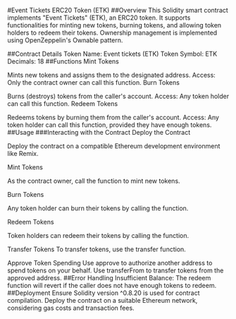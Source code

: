 #Event Tickets ERC20 Token (ETK)
##Overview
This Solidity smart contract implements "Event Tickets" (ETK), an ERC20 token. It supports functionalities for minting new tokens, burning tokens, and allowing token holders to redeem their tokens. Ownership management is implemented using OpenZeppelin's Ownable pattern.

##Contract Details
Token Name: Event tickets (ETK)
Token Symbol: ETK
Decimals: 18
##Functions
Mint Tokens

Mints new tokens and assigns them to the designated address.
Access: Only the contract owner can call this function.
Burn Tokens

Burns (destroys) tokens from the caller's account.
Access: Any token holder can call this function.
Redeem Tokens

Redeems tokens by burning them from the caller's account.
Access: Any token holder can call this function, provided they have enough tokens.
##Usage
###Interacting with the Contract
Deploy the Contract

Deploy the contract on a compatible Ethereum development environment like Remix.

Mint Tokens

As the contract owner, call the function to mint new tokens.

Burn Tokens

Any token holder can burn their tokens by calling the function.

Redeem Tokens

Token holders can redeem their tokens by calling the function.

Transfer Tokens
To transfer tokens, use the transfer function.

Approve Token Spending
Use approve to authorize another address to spend tokens on your behalf.
Use transferFrom to transfer tokens from the approved address.
##Error Handling
Insufficient Balance: The redeem function will revert if the caller does not have enough tokens to redeem.
##Deployment
Ensure Solidity version ^0.8.20 is used for contract compilation. Deploy the contract on a suitable Ethereum network, considering gas costs and transaction fees.

